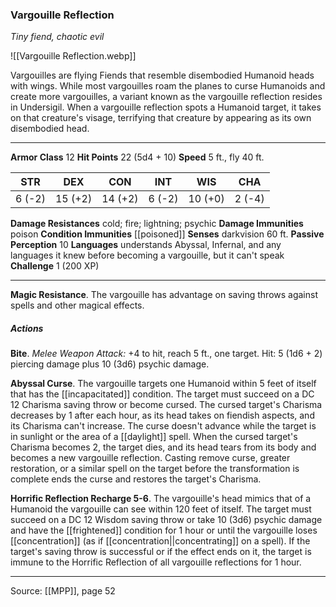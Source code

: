 ### Vargouille Reflection
_Tiny fiend, chaotic evil_

![[Vargouille Reflection.webp]]

Vargouilles are flying Fiends that resemble disembodied Humanoid heads with wings. While most vargouilles roam the planes to curse Humanoids and create more vargouilles, a variant known as the vargouille reflection resides in Undersigil. When a vargouille reflection spots a Humanoid target, it takes on that creature's visage, terrifying that creature by appearing as its own disembodied head.




---

**Armor Class** 12
**Hit Points** 22 (5d4 + 10)
**Speed** 5 ft., fly 40 ft.

| STR     | DEX     | CON     | INT     | WIS     | CHA     |
|---------|---------|---------|---------|---------|---------|
| 6 (-2) | 15 (+2) | 14 (+2) | 6 (-2) | 10 (+0) | 2 (-4) |

**Damage Resistances** cold; fire; lightning; psychic
**Damage Immunities** poison
**Condition Immunities** [[poisoned]]
**Senses** darkvision 60 ft.
**Passive Perception** 10
**Languages** understands Abyssal, Infernal, and any languages it knew before becoming a vargouille, but it can't speak
**Challenge** 1 (200 XP)

---

**Magic Resistance**. The vargouille has advantage on saving throws against spells and other magical effects.

##### Actions
**Bite**. _Melee Weapon Attack:_ +4 to hit, reach 5 ft., one target. Hit: 5 (1d6 + 2) piercing damage plus 10 (3d6) psychic damage.

**Abyssal Curse**. The vargouille targets one Humanoid within 5 feet of itself that has the [[incapacitated]] condition. The target must succeed on a DC 12 Charisma saving throw or become cursed. The cursed target's Charisma decreases by 1 after each hour, as its head takes on fiendish aspects, and its Charisma can't increase. The curse doesn't advance while the target is in sunlight or the area of a [[daylight]] spell. When the cursed target's Charisma becomes 2, the target dies, and its head tears from its body and becomes a new vargouille reflection. Casting remove curse, greater restoration, or a similar spell on the target before the transformation is complete ends the curse and restores the target's Charisma.

**Horrific Reflection Recharge 5-6**. The vargouille's head mimics that of a Humanoid the vargouille can see within 120 feet of itself. The target must succeed on a DC 12 Wisdom saving throw or take 10 (3d6) psychic damage and have the [[frightened]] condition for 1 hour or until the vargouille loses [[concentration]] (as if [[concentration||concentrating]] on a spell). If the target's saving throw is successful or if the effect ends on it, the target is immune to the Horrific Reflection of all vargouille reflections for 1 hour.


---

Source: [[MPP]], page 52